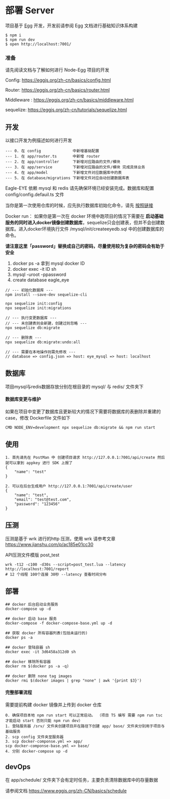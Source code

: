 # 部署 Server

项目基于 [Egg](https://eggjs.org/zh-cn/intro/index.html) 开发，开发前请参阅 Egg 文档进行基础知识体系构建

```
$ npm i
$ npm run dev
$ open http://localhost:7001/
```

### 准备

请先阅读文档与了解如何进行 Node-Egg 项目的开发

Config: https://eggjs.org/zh-cn/basics/config.html

Router: https://eggjs.org/zh-cn/basics/router.html

Middleware : https://eggjs.org/zh-cn/basics/middleware.html

sequelize: https://eggjs.org/zh-cn/tutorials/sequelize.html


## 开发


以接口开发为例描述如何进行开发

```
--- 0. 在 config              中新增基础配置
--- 1. 在 app/router.ts       中新增 router
--- 2. 在 app/controller      下新增对应路由的文件/模块
--- 3. 在 app/service         下新增对应路由的文件/模块 完成具体业务
--- 4. 在 app/model           下新增文件对应数据库中的表
--- 5. 在 database/migrations 下新增文件对应自动创建数据库表
```

Eagle-EYE 依赖 mysql 和 redis 请先确保环境已经安装完成。数据库和配置 config/config.defauil.ts 文件

当你是第一次使用仓库的时候，应先执行数据库初始化命令，请先 [按照链接](https://eggjs.org/zh-cn/tutorials/sequelize.html) 

Docker run： 如果你是第一次在 docker 环境中跑项目的情况下需要在 **启动基础服务的同时进入docker镜像创建数据库**，sequelize只会创建表，但并不会创建数据库。进入docker环境执行文件 /mysql/init/createeyedb.sql 中的创建数据库的命令。

**请注意这里「password」替换成自己的密码，尽量使用较为复杂的密码会有助于安全**

1. docker ps -a 拿到 mysql docker ID
2. docker exec -it ID sh
3. mysql -uroot -ppassword
4. create database eagle_eye

```
// --- 初始化数据库 ---
npm install --save-dev sequelize-cli

npx sequelize init:config
npx sequelize init:migrations

// --- 执行变更数据库 ---
// --- 未创建表则会新建，创建过则忽略 ---
npx sequelize db:migrate

// --- 删除表 ---
npx sequelize db:migrate:undo:all

// --- 需要在本地操作则需先修改 ---
// database => config.json => host: eye_mysql => host: localhost
```

## 数据库

项目mysql与redis数据存放分别在根目录的 mysql/ 与 redis/ 文件夹下

#### 数据库变更与维护

如果在项目中变更了数据库且更新较大的情况下需要将数据库的表删除并重建的case，修改 Dockerfile 文件如下
```
CMD NODE_ENV=development npx sequelize db:migrate && npm run start
```

## 使用

```
1. 首先请先在 PostMan 中 创建项目请求 http://127.0.0.1:7001/api/create 然后就可以拿到 appkey 进行 SDK 上报了
{
	"name": "test"
}

2. 可以在后台生成用户 http://127.0.0.1:7001/api/create/user
{
	"name": "test",
	"email": "test@test.com",
	"password": "123456"
}

```

## 压测

压测是基于 wrk 进行的http 压测，使用 wrk 请参考文章 https://www.jianshu.com/p/ac185e01cc30

API压测文件模版 post_test

```
wrk -t12 -c100 -d30s --script=post_test.lua --latency  http://localhost:7001/report
# 12 个线程 100个连接 30秒 --latency 查看时间分布
```


## 部署

```
## docker 后台启动业务服务
docker-compose up -d

## docker 启动 base 服务
docker-compose -f docker-compose-base.yml up -d

## 获取 docker 所有容器列表(包括未运行的)
docker ps -a

## docker 登陆容器 sh
docker exec -it 3d6458a312d0 sh

## docker 移除所有容器
docker rm $(docker ps -a -q)

## docker 删除 none tag images
docker rmi $(docker images | grep "none" | awk '{print $3}')
```


#### 完整部署流程

需要提前构建 docker 镜像并上传到 docker 仓库

```
0. 确保项目本地 npm run start 可以正常启动。 （项目 TS 编写 需要 npm run tsc 才能启动 start 否则只能 npm run dev）
1. 登陆服务器 /srv/ 文件夹创建项目并在路径下创建 app/ base/ 文件夹分别用于项目与基础服务
2. scp config 文件夹至服务器
3. scp docker-componse.yml => app/
scp docker-componse-base.yml => base/
4. 分别 docker-compose up -d
```

## devOps

在 app/schedule/ 文件夹下会有定时任务，主要负责清除数据库中的存量数据

请参阅文档 https://www.eggjs.org/zh-CN/basics/schedule
